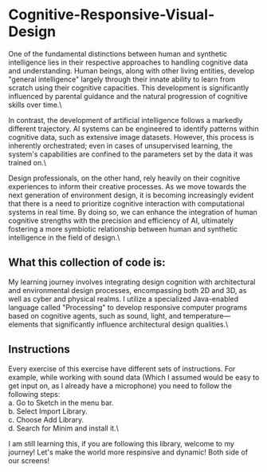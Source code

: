 # Cognitive-Responsive-Visual-Design

One of the fundamental distinctions between human and synthetic intelligence lies in their respective approaches to handling cognitive data and understanding. Human beings, along with other living entities, develop "general intelligence" largely through their innate ability to learn from scratch using their cognitive capacities. This development is significantly influenced by parental guidance and the natural progression of cognitive skills over time.\


In contrast, the development of artificial intelligence follows a markedly different trajectory. AI systems can be engineered to identify patterns within cognitive data, such as extensive image datasets. However, this process is inherently orchestrated; even in cases of unsupervised learning, the system's capabilities are confined to the parameters set by the data it was trained on.\


Design professionals, on the other hand, rely heavily on their cognitive experiences to inform their creative processes. As we move towards the next generation of environment design, it is becoming increasingly evident that there is a need to prioritize cognitive interaction with computational systems in real time. By doing so, we can enhance the integration of human cognitive strengths with the precision and efficiency of AI, ultimately fostering a more symbiotic relationship between human and synthetic intelligence in the field of design.\

## What this collection of code is:
My learning journey involves integrating design cognition with architectural and environmental design processes, encompassing both 2D and 3D, as well as cyber and physical realms. I utilize a specialized Java-enabled language called "Processing" to develop responsive computer programs based on cognitive agents, such as sound, light, and temperature—elements that significantly influence architectural design qualities.\

## Instructions
Every exercise of this exercise have different sets of instructions. For example, while working with sound data (Which I assumed would be easy to get input on, as I already have a microphone) you need to follow the following steps:\
a. Go to Sketch in the menu bar.\
b. Select Import Library.\
c. Choose Add Library.\
d. Search for Minim and install it.\

I am still learning this, if you are following this library, welcome to my journey! Let's make the world more respinsive and dynamic! Both side of our screens!

